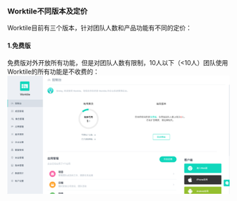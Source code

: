 ### Worktile不同版本及定价
Worktile目前有三个版本，针对团队人数和产品功能有不同的定价：
#### 1.免费版
免费版对外开放所有功能，但是对团队人数有限制，10人以下（<10人）团队使用Worktile的所有功能是不收费的：
![](/assets/1-41.png)
